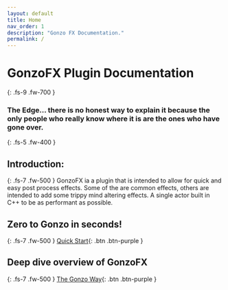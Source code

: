 ```yaml
---
layout: default
title: Home
nav_order: 1
description: "Gonzo FX Documentation."
permalink: /
---
```

# GonzoFX Plugin Documentation
{: .fs-9 .fw-700 }
### The Edge... there is no honest way to explain it because the only people who really know where it is are the ones who have gone over.
{: .fs-5 .fw-400 }

## Introduction:
{: .fs-7 .fw-500 }
GonzoFX ia a plugin that is intended to allow for quick and easy post process effects. Some of the are common effects, others are intended to add some trippy mind altering effects. A single actor built in C++ to be as performant as possible.

## Zero to Gonzo in seconds!
{: .fs-7 .fw-500 }
[Quick Start](https://madteapartygames.github.io/the-gonzo-docs/docs/quickstart.html){: .btn .btn-purple }

## Deep dive overview of GonzoFX
{: .fs-7 .fw-500 }
[The Gonzo Way](https://madteapartygames.github.io/the-gonzo-docs/docs/deepdive.html){: .btn .btn-purple }
